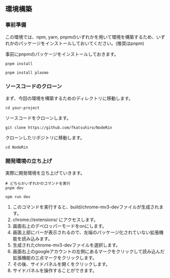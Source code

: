 ##  環境構築

### 事前準備
この環境では、npm, yarn, pnpmのいずれかを用いて環境を構築するため、いずれかのパッケージをインストールしておいてください。(推奨はpnpm)

事前にpnpmのパッケージをインストールしておきます。

```
pnpm install

pnpm install plasmo
```

### ソースコードのクローン
まず、今回の環境を構築するためのディレクトリに移動します。

```
cd your-project
```

ソースコードをクローンします。

```
git clone https://github.com/fkatsuhiro/NodeRin
```

クローンしたリポジトリに移動します。

```
cd NodeRin
```

### 開発環境の立ち上げ
実際に開発環境を立ち上げていきます。

```
# どちらかいずれかのコマンドを実行
pnpm dev

npm run dev
```

1. このコマンドを実行すると、build/chrome-mv3-devファイルが生成されます。
2. chrome://extensions/ にアクセスします。
3. 画面右上のデベロッパーモードをonにします。
4. 画面上部にバーが表示されるので、左端のパッケージ化されていない拡張機能を読み込みます。
5. 生成されたchrome-mv3-devファイルを選択します。
6. 画面右上のgoogleアカウントの左側にあるマークをクリックして読み込んだ拡張機能の三点マークをクリックします。
7. その後、サイドパネルを開くをクリックします。
8. サイドパネルを操作することができます。



